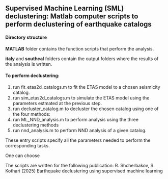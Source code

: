 ## Supervised Machine Learning (SML) declustering: Matlab computer scripts to perform declustering of earthquake catalogs

#### Directory structure
**MATLAB** folder contains the function scripts that perform the analysis.

**italy** and **southcal** folders contain the output folders where the results of the analysis is written.

#### To perform declustering:
1. run fit_etas2d_catalogs.m to fit the ETAS model to a chosen seismicity catalog.
2. run sim_etas2d_catalogs.m to simulate the ETAS model using the parameters estmated at the previous step.
3. run decluster_catalog.m to decluster the chosen catalog using one of the four methods:
4. run ML_NND_analysis.m to perform analysis using the three declustering methods
5. run nnd_analysis.m to perform NND analysis of a given catalog.

These entry scripts specify all the parameters needed to perform the corresponding tasks.

One can choose 

The scripts are written for the following publication: R. Shcherbakov, S. Kothari (2025) Earthquake declustering using supervised machine learning
